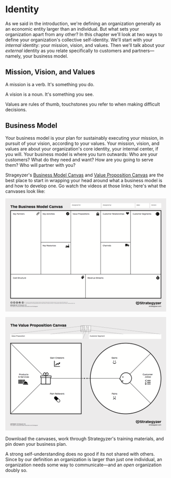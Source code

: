 # Identity

As we said in the introduction, we're defining an organization generally as an economic entity larger than an individual. But what sets your organization apart from any other? In this chapter we'll look at two ways to define your organization's collective self-identity. We'll start with your *internal* identity: your mission, vision, and values. Then we'll talk about your *external* identity as you relate specifically to  customers and partners—namely, your business model.

## Mission, Vision, and Values

A mission is a verb. It's something you do.

A vision is a noun. It's something you see.

Values are rules of thumb, touchstones you refer to when making difficult decisions.

## Business Model

Your business model is your plan for sustainably executing your mission, in pursuit of your vision, according to your values. Your mission, vision, and values are about your organization's core identity, your internal center, if you will. Your business model is where you turn outwards: Who are your customers? What do they need and want? How are you going to serve them? Who will partner with you?

Strageyzer's [Business Model Canvas](http://businessmodelgeneration.com/canvas/bmc) and [Value Proposition Canvas](http://businessmodelgeneration.com/canvas/vpc) are the best place to start in wrapping your head around what a business model is and how to develop one. Go watch the videos at those links; here's what the canvases look like:

![The Business Model Canvas](the-business-model-canvas.png)

![The Value Proposition Canvas](the-value-proposition-canvas.png)

Download the canvases, work through Strategyzer's training materials, and pin down your business plan.

A strong self-understanding does no good if its not shared with others. Since by our definition an organization is larger than just one individual, an organization needs some way to communicate—and an *open* organization doubly so.